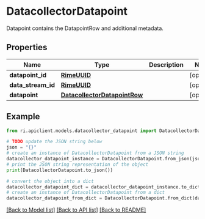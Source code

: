 # DatacollectorDatapoint

Datapoint contains the DatapointRow and additional metadata.

## Properties

Name | Type | Description | Notes
------------ | ------------- | ------------- | -------------
**datapoint_id** | [**RimeUUID**](RimeUUID.md) |  | [optional] 
**data_stream_id** | [**RimeUUID**](RimeUUID.md) |  | [optional] 
**datapoint** | [**DatacollectorDatapointRow**](DatacollectorDatapointRow.md) |  | [optional] 

## Example

```python
from ri.apiclient.models.datacollector_datapoint import DatacollectorDatapoint

# TODO update the JSON string below
json = "{}"
# create an instance of DatacollectorDatapoint from a JSON string
datacollector_datapoint_instance = DatacollectorDatapoint.from_json(json)
# print the JSON string representation of the object
print(DatacollectorDatapoint.to_json())

# convert the object into a dict
datacollector_datapoint_dict = datacollector_datapoint_instance.to_dict()
# create an instance of DatacollectorDatapoint from a dict
datacollector_datapoint_from_dict = DatacollectorDatapoint.from_dict(datacollector_datapoint_dict)
```
[[Back to Model list]](../README.md#documentation-for-models) [[Back to API list]](../README.md#documentation-for-api-endpoints) [[Back to README]](../README.md)

